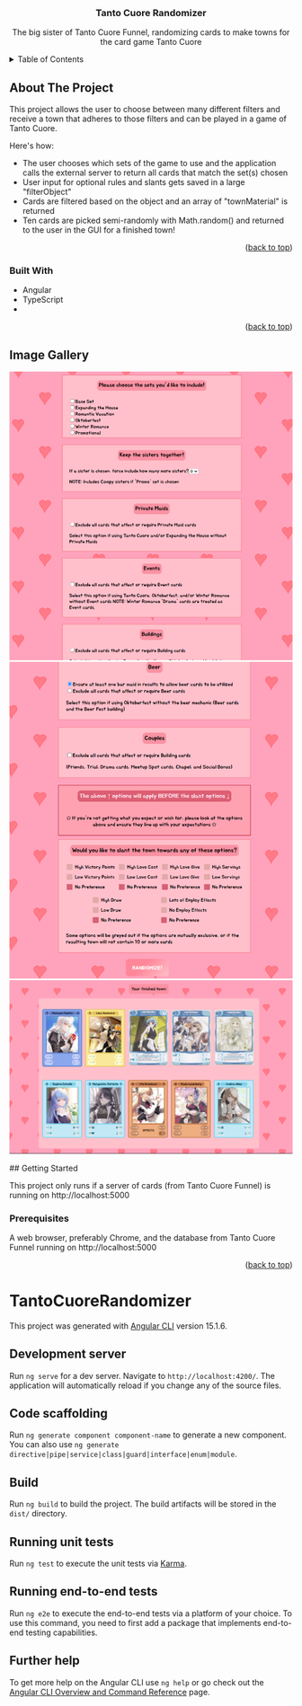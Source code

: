 <a name="readme-top"></a>


<!-- PROJECT LOGO -->
<br />
<div align="center">


  <h3 align="center">Tanto Cuore Randomizer</h3>

  <p align="center">
   The big sister of Tanto Cuore Funnel, randomizing cards to make towns for the card game Tanto Cuore
  </p>
</div>



<!-- TABLE OF CONTENTS -->
<details>
  <summary>Table of Contents</summary>
  <ol>
    <li>
      <a href="#about-the-project">About The Project</a>
      <ul>
        <li><a href="#built-with">Built With</a></li>
      </ul>
    </li>
    <li>
      <a href="#getting-started">Getting Started</a>
      <ul>
        <li><a href="#prerequisites">Prerequisites</a></li>
        <li><a href="#installation">Installation</a></li>
      </ul>
    </li>
    <li><a href="#usage">Usage</a></li>
    <li><a href="#roadmap">Roadmap</a></li>
    <li><a href="#contributing">Contributing</a></li>
    <li><a href="#license">License</a></li>
    <li><a href="#contact">Contact</a></li>
    <li><a href="#acknowledgments">Acknowledgments</a></li>
  </ol>
</details>


<!-- ABOUT THE PROJECT -->
## About The Project


This project allows the user to choose between many different filters and receive a town that adheres to those filters and can be played in a game of Tanto Cuore. 

Here's how:
* The user chooses which sets of the game to use and the application calls the external server to return all cards that match the set(s) chosen
* User input for optional rules and slants gets saved in a large "filterObject"
* Cards are filtered based on the object and an array of "townMaterial" is returned
* Ten cards are picked semi-randomly with Math.random() and returned to the user in the GUI for a finished town!


<p align="right">(<a href="#readme-top">back to top</a>)</p>



### Built With

* Angular
* TypeScript
* 
<p align="right">(<a href="#readme-top">back to top</a>)</p>


## Image Gallery
<div align="center">
  
![Top-Options](https://github.com/ArchangeLillith/tanto-cuore-randomizer/blob/master/Top-Tanto-Cuore-Options.png)
![Bottom-Options](https://github.com/ArchangeLillith/tanto-cuore-randomizer/blob/master/Bottom-Tanto-Cuore-Options.png)
![Finished-Town](https://github.com/ArchangeLillith/tanto-cuore-randomizer/blob/master/Finished-Town.png)

</div>
<!-- GETTING STARTED -->
## Getting Started

This project only runs if a server of cards (from Tanto Cuore Funnel) is running on http://localhost:5000

### Prerequisites

A web browser, preferably Chrome, and the database from Tanto Cuore Funnel running on http://localhost:5000

<p align="right">(<a href="#readme-top">back to top</a>)</p>

# TantoCuoreRandomizer

This project was generated with [Angular CLI](https://github.com/angular/angular-cli) version 15.1.6.

## Development server

Run `ng serve` for a dev server. Navigate to `http://localhost:4200/`. The application will automatically reload if you change any of the source files.

## Code scaffolding

Run `ng generate component component-name` to generate a new component. You can also use `ng generate directive|pipe|service|class|guard|interface|enum|module`.

## Build

Run `ng build` to build the project. The build artifacts will be stored in the `dist/` directory.

## Running unit tests

Run `ng test` to execute the unit tests via [Karma](https://karma-runner.github.io).

## Running end-to-end tests

Run `ng e2e` to execute the end-to-end tests via a platform of your choice. To use this command, you need to first add a package that implements end-to-end testing capabilities.

## Further help

To get more help on the Angular CLI use `ng help` or go check out the [Angular CLI Overview and Command Reference](https://angular.io/cli) page.
